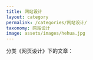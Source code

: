 ```yaml
---
title: 网站设计
layout: category
permalink: /categories/网站设计/
taxonomy: 网站设计
image: assets/images/hehua.jpg
---
```


分类《网页设计》下的文章：